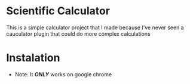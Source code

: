 # Scientific Calculator

This is a simple calculator project that I made because I've never seen a cauculator plugin that could do more complex calculations

# Instalation
- Note: It ***ONLY*** works on google chrome
